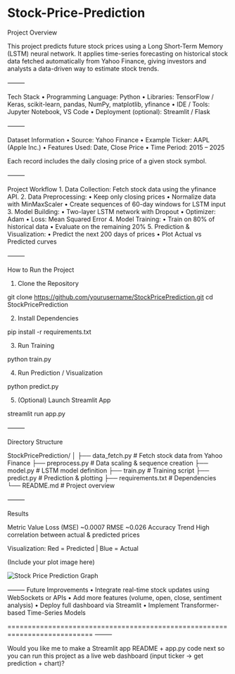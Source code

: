 # Stock-Price-Prediction
Project Overview

This project predicts future stock prices using a Long Short-Term Memory (LSTM) neural network.
It applies time-series forecasting on historical stock data fetched automatically from Yahoo Finance, giving investors and analysts a data-driven way to estimate stock trends.

⸻

Tech Stack
	•	Programming Language: Python
	•	Libraries: TensorFlow / Keras, scikit-learn, pandas, NumPy, matplotlib, yfinance
	•	IDE / Tools: Jupyter Notebook, VS Code
	•	Deployment (optional): Streamlit / Flask

⸻

Dataset Information
	•	Source: Yahoo Finance
	•	Example Ticker: AAPL (Apple Inc.)
	•	Features Used: Date, Close Price
	•	Time Period: 2015 – 2025

Each record includes the daily closing price of a given stock symbol.

⸻

Project Workflow
	1.	Data Collection:
Fetch stock data using the yfinance API.
	2.	Data Preprocessing:
	•	Keep only closing prices
	•	Normalize data with MinMaxScaler
	•	Create sequences of 60-day windows for LSTM input
	3.	Model Building:
	•	Two-layer LSTM network with Dropout
	•	Optimizer: Adam
	•	Loss: Mean Squared Error
	4.	Model Training:
	•	Train on 80% of historical data
	•	Evaluate on the remaining 20%
	5.	Prediction & Visualization:
	•	Predict the next 200 days of prices
	•	Plot Actual vs Predicted curves

⸻

How to Run the Project

1. Clone the Repository

git clone https://github.com/yourusername/StockPricePrediction.git
cd StockPricePrediction

2. Install Dependencies

pip install -r requirements.txt

3. Run Training

python train.py

4. Run Prediction / Visualization

python predict.py

5. (Optional) Launch Streamlit App

streamlit run app.py


⸻

Directory Structure

StockPricePrediction/
│
├── data_fetch.py         # Fetch stock data from Yahoo Finance
├── preprocess.py         # Data scaling & sequence creation
├── model.py              # LSTM model definition
├── train.py              # Training script
├── predict.py            # Prediction & plotting
├── requirements.txt      # Dependencies
└── README.md             # Project overview


⸻

Results

Metric	Value
Loss (MSE)	~0.0007
RMSE	~0.026
Accuracy Trend	High correlation between actual & predicted prices

Visualization:
Red = Predicted | Blue = Actual

(Include your plot image here)

![Stock Price Prediction Graph](images/prediction_plot.png)


⸻
Future Improvements
	•	Integrate real-time stock updates using WebSockets or APIs
	•	Add more features (volume, open, close, sentiment analysis)
	•	Deploy full dashboard via Streamlit
	•	Implement Transformer-based Time-Series Models

===========================================================================
⸻

Would you like me to make a Streamlit app README + app.py code next so you can run this project as a live web dashboard (input ticker → get prediction + chart)?

